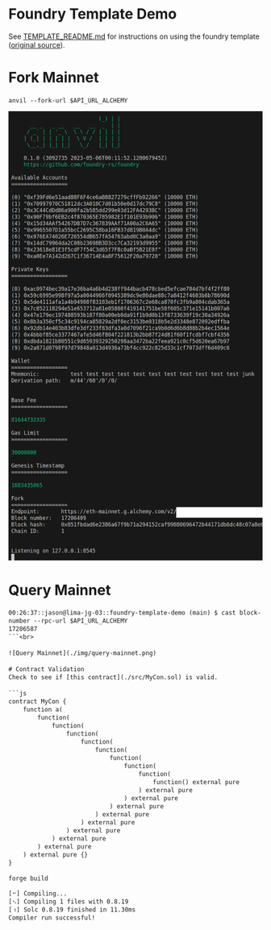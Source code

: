 # Foundry Template Demo

See [TEMPLATE_README.md](./TEMPLATE_README.md) for instructions on using the foundry template ([original source](https://github.com/PaulRBerg/foundry-template)).<br>

# Fork Mainnet
`anvil --fork-url $API_URL_ALCHEMY`<br>

![Anvil Fork Mainnet](./img/anvil-fork-mainnet.png)

# Query Mainnet
```
00:26:37::jason@lima-jg-03::foundry-template-demo (main) $ cast block-number --rpc-url $API_URL_ALCHEMY
17206587
```<br>

![Query Mainnet](./img/query-mainnet.png)

# Contract Validation
Check to see if [this contract](./src/MyCon.sol) is valid.

```js
contract MyCon {
    function a(
        function(
            function(
                function(
                    function(
                        function(
                            function(
                                function(
                                    function(
                                        function() external pure
                                    ) external pure
                                ) external pure
                            ) external pure
                        ) external pure
                    ) external pure
                ) external pure
            ) external pure
        ) external pure
    ) external pure {}
}
```

`forge build`

```
[⠒] Compiling...
[⠢] Compiling 1 files with 0.8.19
[⠰] Solc 0.8.19 finished in 11.30ms
Compiler run successful!
```